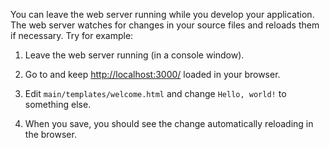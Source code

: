 You can leave the web server running while you develop your application. The web server watches for changes in your source files and reloads them if necessary. Try for example:

1.  Leave the web server running (in a console window).

2.  Go to and keep [http://localhost:3000/](http://localhost:3000/) loaded in your browser.

3.  Edit `main/templates/welcome.html` and change `Hello, world!` to something else.

4.  When you save, you should see the change automatically reloading in the browser.
